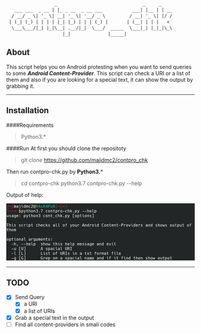 ```                       
                  _                                _     _    
   ___ ___  _ __ | |_ _ __  _ __ ___           ___| |__ | | __
  / __/ _ \| '_ \| __| '_ \| '__/ _ \         / __| '_ \| |/ /
 | (_| (_) | | | | |_| |_) | | | (_) |       | (__| | | |   < 
  \___\___/|_| |_|\__| .__/|_|  \___/  _____  \___|_| |_|_|\_\
                     |_|              |_____|              

```                       

## About
This script helps you on Android protesting when you want to send queries to some ***Android Content-Provider***. This script can check a URI or a list of them and also if you are looking for a special text, it can show the output by grabbing it.

----
## Installation
####Requirements
> Python3.*

####Run
At first you should clone the repositoty
> git clone https://github.com/majidmc2/contpro_chk

Then run contpro-chk.py by **Python3.***
> cd contpro-chk
> python3.7 contpro-chk.py --help

Output of help:

![](help.png)

----

## TODO

- [x] Send Query
    - [x] a URI
    - [x] a list of URIs
- [x] Grab a special text in the output
- [ ] Find all content-providers in smali codes
